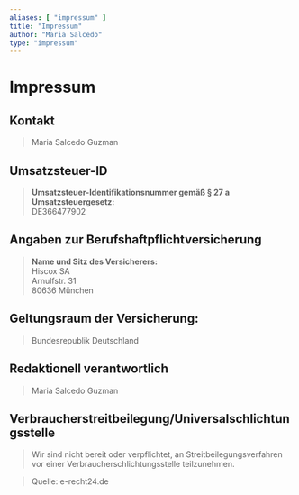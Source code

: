 ```yaml
---
aliases: [ "impressum" ]
title: "Impressum"
author: "Maria Salcedo"
type: "impressum"
---
```


# Impressum

## Kontakt

> Maria Salcedo Guzman 


## Umsatzsteuer-ID

> **Umsatzsteuer-Identifikationsnummer gemäß § 27 a Umsatzsteuergesetz:** \
> DE366477902

## Angaben zur Berufshaftpflichtversicherung

> **Name und Sitz des Versicherers:** \
> Hiscox SA\
> Arnulfstr. 31\
> 80636 München

## Geltungsraum der Versicherung:
> Bundesrepublik Deutschland

## Redaktionell verantwortlich
> Maria Salcedo Guzman

## Verbraucherstreitbeilegung/Universalschlichtungsstelle
> Wir sind nicht bereit oder verpflichtet, an Streitbeilegungsverfahren \
> vor einer Verbraucherschlichtungsstelle teilzunehmen.

> Quelle: e-recht24.de
